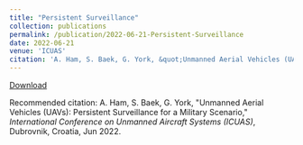 ```yaml
---
title: "Persistent Surveillance"
collection: publications
permalink: /publication/2022-06-21-Persistent-Surveillance
date: 2022-06-21
venue: 'ICUAS'
citation: 'A. Ham, S. Baek, G. York, &quot;Unmanned Aerial Vehicles (UAVs): Persistent Surveillance for a Military Scenario,&quot; <i>International Conference on Unmanned Aircraft Systems (ICUAS)</i>, Dubrovnik, Croatia, Jun 2022.'
---
```



<a href='https://stanbaek.github.io/files/Persistent.pdf'>Download</a>


Recommended citation: A. Ham, S. Baek, G. York, "Unmanned Aerial Vehicles (UAVs): Persistent Surveillance for a Military Scenario," <i>International Conference on Unmanned Aircraft Systems (ICUAS)</i>, Dubrovnik, Croatia, Jun 2022.
